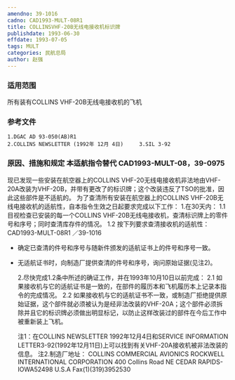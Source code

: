 ```yaml
---
amendno: 39-1016
cadno: CAD1993-MULT-08R1
title: COLLINSVHF-20B无线电接收机标识牌
publishdate: 1993-06-30
effdate: 1993-07-05
tags: MULT
categories: 民航总局
author: 赵强
---
```


### 适用范围 
所有装有COLLINS VHF-20B无线电接收机的飞机

### 参考文件
    1.DGAC AD 93-050(AB)R1 
    2.COLLINS NEWSLETTER (1992年 12月 4日)     3.SIL 3-92 

### 原因、措施和规定 本适航指令替代 CAD1993-MULT-08，39-0975 
现已发现一些安装在航空器上的COLLINS VHF-20无线电接收机非法地由VHF-20A改装为VHF-20B，并带有更改了的标识牌；这个改装违反了TSO的批准，因此这些部件是不适航的。 
    为了查清所有安装在航空器上的COLLINS VHF-20B无线电接收机的适航性，自本指令生效之日起要求完成以下工作： 
    1.在30天内： 
1.1 目视检查已安装的每一个COLLINS VHF-20B无线电接收机，查清标识牌上的零件号和序号；同时查清库存件的情况。 
1.2 按下列要求查清接收机的适航性： 
       CAD1993-MULT-08R1   ／39-1016 
- 确定已查清的件号和序号与随新件颁发的适航证书上的件号和序号一致。 
- 无适航证书时，向制造厂提供查清的件号和序号，询问原始证据(见注2)。 

    2.尽快完成1.2条中所述的确证工作，并在1993年10月10日以前完成： 
2.1
 如果接收机与它的适航证书是一致的，在部件的履历本和飞机履历本上记录本指令的完成情况。 
2.2
 如果接收机与它的适航证书不一致，或制造厂拒绝提供原始证据，这个部件就必须被认为是经非法改装的VHF-20A；这个部件必须拆除并且它的标识牌必须做出明显标记，以防止这样改装过的部件在今后工作中被重新装上飞机。 

    注1：在COLLINS NEWSLETTER 1992年12月4日和SERVICE INFORMATION LETTER3-92(1992年12月11日)上可以找到有关VHF-20A接收机被非法改装的信息。 
注2.制造厂地址：     COLLINS COMMERCIAL AVIONICS     ROCKWELL INTERNATIONAL CORPORATION 400 Collins Road NE CEDAR RAPIDS-IOWA52498 
U.S.A Fax(1)(319)3952530
